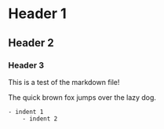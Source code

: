 # Header 1
## Header 2
### Header 3

This is a test of the markdown file!

The quick brown fox jumps over the lazy dog.

    - indent 1
        - indent 2

